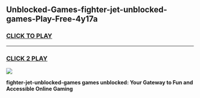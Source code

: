 
## Unblocked-Games-fighter-jet-unblocked-games-Play-Free-4y17a
<h3>
<a href="https://premium76.site?title=fighter-jet-unblocked-games&ref=18A1">CLICK TO PLAY</a></h3>
<hr>

<h3>
<a href="https://premium76.site?title=fighter-jet-unblocked-games&ref=18A1">CLICK 2 PLAY</a>
  
</h3>

<a href="https://premium76.site?title=fighter-jet-unblocked-games&ref=18A1"><img src="https://clearcache.store/games.png"></a>


**fighter-jet-unblocked-games games unblocked: Your Gateway to Fun and Accessible Online Gaming**
